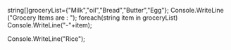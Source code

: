 string[]groceryList={"Milk","oil","Bread","Butter","Egg"};
Console.WriteLine ("Grocery Items are : ");
foreach(string item in groceryList)
Console.WriteLine("-"+item);




Console.WriteLine("Rice");
